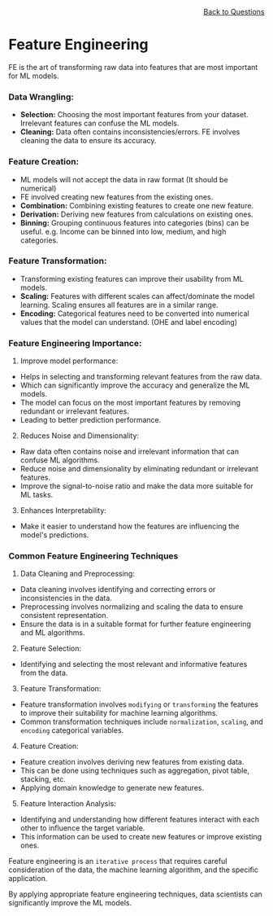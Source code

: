 <p align='right'><a align="right" href="https://github.com/KIRANKUMAR7296/Library/blob/main/Interview.md">Back to Questions</a></p>

# Feature Engineering
 
 FE is the art of transforming raw data into features that are most important for ML models.

### **Data Wrangling:**
- **Selection:** Choosing the most important features from your dataset. Irrelevant features can confuse the ML models.
- **Cleaning:** Data often contains inconsistencies/errors. FE involves cleaning the data to ensure its accuracy.

### **Feature Creation:**
- ML models will not accept the data in raw format (It should be numerical)
- FE involved creating new features from the existing ones.
- **Combination:** Combining existing features to create one new feature.
- **Derivation:** Deriving new features from calculations on existing ones.
- **Binning:** Grouping continuous features into categories (bins) can be useful. e.g. Income can be binned into low, medium, and high categories.

### **Feature Transformation:**
- Transforming existing features can improve their usability from ML models.
- **Scaling:** Features with different scales can affect/dominate the model learning. Scaling ensures all features are in a similar range.
- **Encoding:** Categorical features need to be converted into numerical values that the model can understand. (OHE and label encoding)

### **Feature Engineering Importance:**

1. Improve model performance:
- Helps in selecting and transforming relevant features from the raw data.
- Which can significantly improve the accuracy and generalize the ML models.
- The model can focus on the most important features by removing redundant or irrelevant features.
- Leading to better prediction performance.

2. Reduces Noise and Dimensionality:
- Raw data often contains noise and irrelevant information that can confuse ML algorithms.
- Reduce noise and dimensionality by eliminating redundant or irrelevant features.
- Improve the signal-to-noise ratio and make the data more suitable for ML tasks.

3. Enhances Interpretability:
- Make it easier to understand how the features are influencing the model's predictions.

### Common Feature Engineering Techniques

1. Data Cleaning and Preprocessing:
- Data cleaning involves identifying and correcting errors or inconsistencies in the data. 
- Preprocessing involves normalizing and scaling the data to ensure consistent representation.
- Ensure the data is in a suitable format for further feature engineering and ML algorithms.

2. Feature Selection:
- Identifying and selecting the most relevant and informative features from the data.

3. Feature Transformation:
- Feature transformation involves `modifying` or `transforming` the features to improve their suitability for machine learning algorithms.
- Common transformation techniques include `normalization`, `scaling`, and `encoding` categorical variables.

4. Feature Creation:
- Feature creation involves deriving new features from existing data.
- This can be done using techniques such as aggregation, pivot table, stacking, etc.
- Applying domain knowledge to generate new features.

5. Feature Interaction Analysis:
- Identifying and understanding how different features interact with each other to influence the target variable.
- This information can be used to create new features or improve existing ones.

Feature engineering is an `iterative process` that requires careful consideration of the data, the machine learning algorithm, and the specific application. 

By applying appropriate feature engineering techniques, data scientists can significantly improve the ML models.
